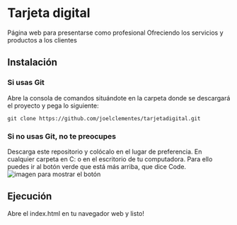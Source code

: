 # Tarjeta digital
Página web para presentarse como profesional
Ofreciendo los servicios y productos a los clientes

## Instalación
### Si usas Git
Abre la consola de comandos situándote en la carpeta donde se descargará el proyecto y pega lo siguiente:
```
git clone https://github.com/joelclementes/tarjetadigital.git
```

### Si no usas Git, no te preocupes
Descarga este repositorio y colócalo en el lugar de preferencia.
En cualquier carpeta en C: o en el escritorio de tu computadora.
Para ello puedes ir al botón verde que está más arriba, que dice Code.
![imagen para mostrar el botón](https://cpb-us-e1.wpmucdn.com/sites.northwestern.edu/dist/b/3044/files/2021/05/github.png)

## Ejecución
Abre el index.html en tu navegador web y listo!